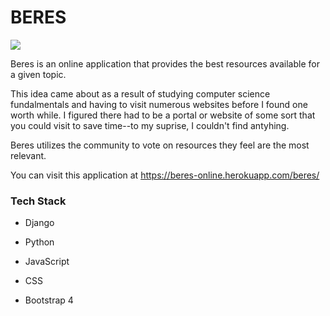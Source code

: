 # BERES

<img src="https://github.com/oprblackout/beres/blob/master/static/images/demo%20page.png?raw=true" />

Beres is an online application that provides the best resources available for a given topic.

This idea came about as a result of studying computer science fundalmentals and having to visit 
numerous websites before I found one worth while. I figured there had to be a portal or website 
of some sort that you could visit to save time--to my suprise, I couldn't find antyhing. 

Beres utilizes the community to vote on resources they feel are the most relevant.

You can visit this application at https://beres-online.herokuapp.com/beres/

### Tech Stack

* Django

* Python

* JavaScript

* CSS

* Bootstrap 4

